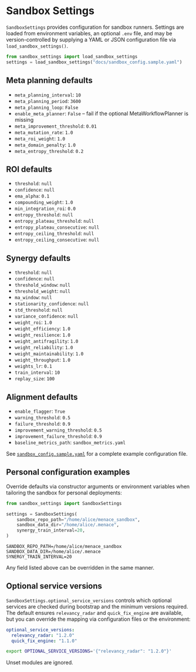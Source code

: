 # Sandbox Settings

`SandboxSettings` provides configuration for sandbox runners. Settings are
loaded from environment variables, an optional `.env` file, and may be
version-controlled by supplying a YAML or JSON configuration file via
`load_sandbox_settings()`.

```python
from sandbox_settings import load_sandbox_settings
settings = load_sandbox_settings("docs/sandbox_config.sample.yaml")
```

## Meta planning defaults
- `meta_planning_interval`: `10`
- `meta_planning_period`: `3600`
- `meta_planning_loop`: `False`
- `enable_meta_planner`: `False` – fail if the optional MetaWorkflowPlanner is missing
- `meta_improvement_threshold`: `0.01`
- `meta_mutation_rate`: `1.0`
- `meta_roi_weight`: `1.0`
- `meta_domain_penalty`: `1.0`
- `meta_entropy_threshold`: `0.2`

## ROI defaults
- `threshold`: `null`
- `confidence`: `null`
- `ema_alpha`: `0.1`
- `compounding_weight`: `1.0`
- `min_integration_roi`: `0.0`
- `entropy_threshold`: `null`
- `entropy_plateau_threshold`: `null`
- `entropy_plateau_consecutive`: `null`
- `entropy_ceiling_threshold`: `null`
- `entropy_ceiling_consecutive`: `null`

## Synergy defaults
- `threshold`: `null`
- `confidence`: `null`
- `threshold_window`: `null`
- `threshold_weight`: `null`
- `ma_window`: `null`
- `stationarity_confidence`: `null`
- `std_threshold`: `null`
- `variance_confidence`: `null`
- `weight_roi`: `1.0`
- `weight_efficiency`: `1.0`
- `weight_resilience`: `1.0`
- `weight_antifragility`: `1.0`
- `weight_reliability`: `1.0`
- `weight_maintainability`: `1.0`
- `weight_throughput`: `1.0`
- `weights_lr`: `0.1`
- `train_interval`: `10`
- `replay_size`: `100`

## Alignment defaults
- `enable_flagger`: `True`
- `warning_threshold`: `0.5`
- `failure_threshold`: `0.9`
- `improvement_warning_threshold`: `0.5`
- `improvement_failure_threshold`: `0.9`
- `baseline_metrics_path`: `sandbox_metrics.yaml`

See [`sandbox_config.sample.yaml`](sandbox_config.sample.yaml) for a complete
example configuration file.

## Personal configuration examples

Override defaults via constructor arguments or environment variables when
tailoring the sandbox for personal deployments:

```python
from sandbox_settings import SandboxSettings

settings = SandboxSettings(
    sandbox_repo_path="/home/alice/menace_sandbox",
    sandbox_data_dir="/home/alice/.menace",
    synergy_train_interval=20,
)
```

```env
SANDBOX_REPO_PATH=/home/alice/menace_sandbox
SANDBOX_DATA_DIR=/home/alice/.menace
SYNERGY_TRAIN_INTERVAL=20
```

Any field listed above can be overridden in the same manner.

## Optional service versions

`SandboxSettings.optional_service_versions` controls which optional services are
checked during bootstrap and the minimum versions required. The default ensures
`relevancy_radar` and `quick_fix_engine` are available, but you can override the
mapping via configuration files or the environment:

```yaml
optional_service_versions:
  relevancy_radar: "1.2.0"
  quick_fix_engine: "1.1.0"
```

```bash
export OPTIONAL_SERVICE_VERSIONS='{"relevancy_radar": "1.2.0"}'
```

Unset modules are ignored.
